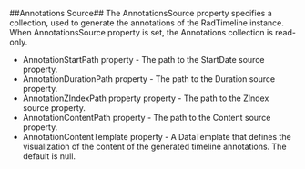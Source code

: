 ##Annotations Source##
 The AnnotationsSource property specifies a collection, used to generate the annotations of the RadTimeline instance. When AnnotationsSource property is set, the Annotations collection is read-only.

  - AnnotationStartPath property - The path to the StartDate source property.
  - AnnotationDurationPath property - The path to the Duration source property.
  - AnnotationZIndexPath property property - The path to the ZIndex source property.
  - AnnotationContentPath property - The path to the Content source property.
  - AnnotationContentTemplate property - A DataTemplate that defines the visualization of the content of the generated timeline annotations. The default is null. 